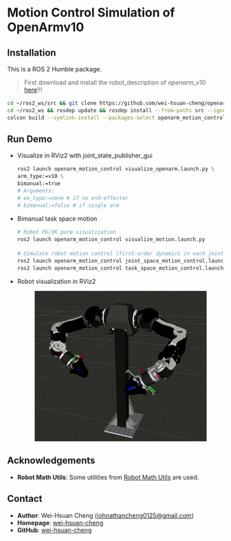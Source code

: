 # Motion Control Simulation of OpenArmv10

## Installation

This is a ROS 2 Humble package.
> First download and install the robot_description of *openarm_v10* [here](https://github.com/enactic/openarm_description.git)!!!

```bash
cd ~/ros2_ws/src && git clone https://github.com/wei-hsuan-cheng/openarm_motion_control.git
cd ~/ros2_ws && rosdep update && rosdep install --from-paths src --ignore-src -r -y
colcon build --symlink-install --packages-select openarm_motion_control && . install/setup.bash
```

## Run Demo

- Visualize in RViz2 with joint_state_publisher_gui
    ```bash
    ros2 launch openarm_motion_control visualize_openarm.launch.py \
    arm_type:=v10 \
    bimanual:=true
    # Arguments:
    # ee_type:=none # if no end-effector
    # bimanual:=false # if single arm
    ```

- Bimanual task space motion
    ```bash
    # Robot FK/IK pure visualization
    ros2 launch openarm_motion_control visualize_motion.launch.py
    
    # Simulate robot motion control (first-order dynamics in each joint velocity)
    ros2 launch openarm_motion_control joint_space_motion_control.launch.py
    ros2 launch openarm_motion_control task_space_motion_control.launch.py
    ```

- Robot visualization in RViz2
    <p align="center">
        <img src="assets/openarm_bimanual_demo.gif" alt="OpenArm Bimanual Demo" width="400"/>
    </p>

## Acknowledgements

- **Robot Math Utils**: Some utilities from [Robot Math Utils](https://github.com/wei-hsuan-cheng/robot_math_utils) are used.

## Contact

- **Author**: Wei-Hsuan Cheng [(johnathancheng0125@gmail.com)](mailto:johnathancheng0125@gmail.com)
- **Homepage**: [wei-hsuan-cheng](https://wei-hsuan-cheng.github.io)
- **GitHub**: [wei-hsuan-cheng](https://github.com/wei-hsuan-cheng)